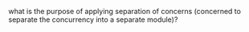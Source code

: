 what is the purpose of applying separation of concerns (concerned to separate the concurrency into a separate module)?